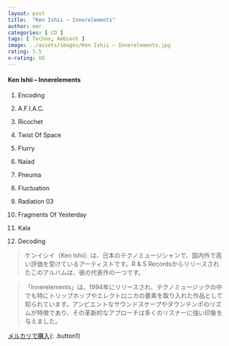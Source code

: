 ```yaml
---
layout: post
title:  "Ken Ishii – Innerelements"
author: mmr
categories: [ CD ]
tags: [ Techno, Ambient ]
image: ../assets/images/Ken Ishii – Innerelements.jpg
rating: 3.5
v-rating: VG
---
```


#### Ken Ishii – Innerelements

1. Encoding

2. A.F.I.A.C.

3. Ricochet

4. Twist Of Space

5. Flurry

6. Naiad

7. Pneuma

8. Fluctuation

9. Radiation 03

10. Fragments Of Yesterday

11. Kala

12. Decoding

> ケンイシイ（Ken Ishii）は、日本のテクノミュージシャンで、国内外で高い評価を受けているアーティストです。R & S Recordsからリリースされたこのアルバムは、彼の代表作の一つです。

> 「Innerelements」は、1994年にリリースされ、テクノミュージックの中でも特にトリップホップやエレクトロニカの要素を取り入れた作品として知られています。アンビエントなサウンドスケープやダウンテンポのリズムが特徴であり、その革新的なアプローチは多くのリスナーに強い印象を与えました。




[メルカリで購入](https://jp.mercari.com/item/m57457067000){: .button1}
